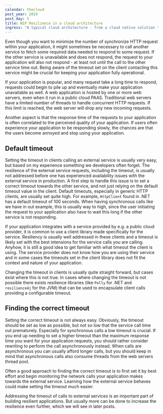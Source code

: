 ```yaml
---
calendar: thecloud
post_year: 2019
post_day: 5
title: WIP Resilience in a cloud architecture
ingress: "A typical cloud architecture - from a cloud native solution to a public cloud solution - consist of multiple connected services. Some of these services are under your control, others are third-party services. Anyhow, these services communicate with each other, and depend on each other's availability.\r\n\r\nWhen your application integrates with another service - your application must handle erroneous behavior from the service. This includes that the service responds slower than expected, single requests are dropped, or the entire service is unavailable."
---
```

Even though you want to minimize the number of synchronize HTTP request within your application, it might sometimes be necessary to call another service to fetch some required data needed to respond to some request. If the other service is unavailable and does not respond, the request to your application will also not respond - at least not until the call to the other service time out. Being aware of the timeout set on the client contacting this service might be crucial for keeping your application fully operational.

If your application is popular, and many request take a long time to respond, requests could begin to pile up and eventually make your application unavailable as well. A web application is hosted by one or more web servers, even when it run in a public cloud PAAS. Traditional web servers have a limited number of threads to handle concurrent HTTP requests. If this limit is reached, the web server will drop any new incoming requests.

Another aspect is that the response time of the requests to your application is often correlated to the perceived quality of your application. If users often experience your application to be responding slowly, the chances are that the users become annoyed and stop using your application.

## Default timeout

Setting the timeout in clients calling an external service is usually very easy, but based on my experience something we developers often forget. The resilience of the external service requests, including the timeout, is usually not addressed before one has experienced availability issues with the external service in production. A first step to handle this issue is to set a correct timeout towards the other service, and not just relying on the default timeout value in the client. Default timeouts, especially in generic HTTP clients, are usually set quite high. For example, `HttpClient` found in .NET has a default timeout of 100 seconds. When having synchronous calls like we have in out example, this is usually way to high, since the user initiating the request to your application also have to wait this long if the other service is not responding.

If your application integrates with a service provided by e.g. a public cloud provider, it is common to use a client library made specifically for the service. Resiliency is usually well addressed in these clients and a timeout is likely set with the best intensions for the service calls you are calling. Anyhow, it is still a good idea to get familiar with what timeout the client is using. The service provider does not know how you are using their service and in some cases the timeouts set in the client library does not fit the context and nature of your application.

Changing the timeout in clients is usually quite straight forward, but cases exist where this is not true. In cases where changing the timeout is not possible there exists resilience libraries (like `Polly` for .NET and `resilience4j` for the JVM) that can be used to encapsulate client calls providing a configurable timeout.

## Finding the correct timeout

Setting the correct timeout is not always easy. Obviously, the timeout should be set as low as possible, but not so low that the service call time out prematurely. Especially for synchronous calls a low timeout is crucial. If you end up needing to set a higher timeout than the maximum response time you want for your application requests, you should rather consider rewriting to perform the call asynchronously instead. When calls are asynchronous you can usually afford longer calls, but you should keep in mind that asynchronous calls also consume threads from the web servers thread pool.

Often a good approach to finding the correct timeout is to first set it by best effort and begin monitoring the network calls your application makes towards the external service. Learning how the external service behaves could make setting the timeout much easier.

Addressing the timeout of calls to external services is an important part of building resilient applications. But usually more can be done to increase the resilience even further, which we will see in later posts.
